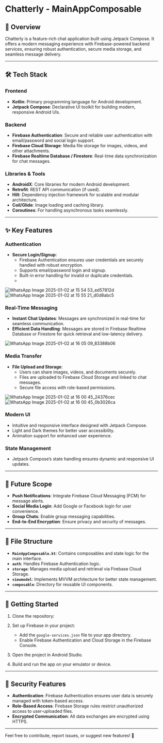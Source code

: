 # Chatterly - MainAppComposable

## 🌟 Overview

Chatterly is a feature-rich chat application built using Jetpack Compose. It offers a modern messaging experience with Firebase-powered backend services, ensuring robust authentication, secure media storage, and seamless message delivery.

---

## 🛠️ Tech Stack

### Frontend

- **Kotlin**: Primary programming language for Android development.
- **Jetpack Compose**: Declarative UI toolkit for building modern, responsive Android UIs.

### Backend

- **Firebase Authentication**: Secure and reliable user authentication with email/password and social login support.
- **Firebase Cloud Storage**: Media file storage for images, videos, and other attachments.
- **Firebase Realtime Database / Firestore**: Real-time data synchronization for chat messages.

### Libraries & Tools

- **AndroidX**: Core libraries for modern Android development.
- **Retrofit**: REST API communication (if used).
- **Hilt**: Dependency injection framework for scalable and modular architecture.
- **Coil/Glide**: Image loading and caching library.
- **Coroutines**: For handling asynchronous tasks seamlessly.

---

## ✨ Key Features

### Authentication

- **Secure Login/Signup**:
  - Firebase Authentication ensures user credentials are securely handled with robust encryption.
  - Supports email/password login and signup.
  - Built-in error handling for invalid or duplicate credentials.
  - 
![WhatsApp Image 2025-01-02 at 15 54 53_ed57812d](https://github.com/user-attachments/assets/8d624845-3c0a-43ad-af88-53f5a0cd30d4)
![WhatsApp Image 2025-01-02 at 15 55 21_d0d8abc5](https://github.com/user-attachments/assets/8f930322-09e4-4cae-8925-030fa8e9da1a)

### Real-Time Messaging

- **Instant Chat Updates**: Messages are synchronized in real-time for seamless communication.
- **Efficient Data Handling**: Messages are stored in Firebase Realtime Database or Firestore for quick retrieval and low-latency delivery.

![WhatsApp Image 2025-01-02 at 16 05 09_83388b06](https://github.com/user-attachments/assets/e94c7bfc-ece9-4d0f-8509-469c63827a1a)

### Media Transfer

- **File Upload and Storage**:
  - Users can share images, videos, and documents securely.
  - Files are uploaded to Firebase Cloud Storage and linked to chat messages.
  - Secure file access with role-based permissions.

![WhatsApp Image 2025-01-02 at 16 00 45_24376cec](https://github.com/user-attachments/assets/ae39d93c-b615-48a9-ab4b-ebc22948c25d)
![WhatsApp Image 2025-01-02 at 16 00 45_0b3026ca](https://github.com/user-attachments/assets/ee9b40fb-51e4-4a48-ac2e-f560bb9c39de)


### Modern UI

- Intuitive and responsive interface designed with Jetpack Compose.
- Light and Dark themes for better user accessibility.
- Animation support for enhanced user experience.

### State Management

- Jetpack Compose’s state handling ensures dynamic and responsive UI updates.

---

## 🚀 Future Scope

- **Push Notifications**: Integrate Firebase Cloud Messaging (FCM) for message alerts.
- **Social Media Login**: Add Google or Facebook login for user convenience.
- **Group Chats**: Enable group messaging capabilities.
- **End-to-End Encryption**: Ensure privacy and security of messages.

---

## 📂 File Structure

- **`MainAppComposable.kt`**: Contains composables and state logic for the main interface.
- **`auth`**: Handles Firebase Authentication logic.
- **`storage`**: Manages media upload and retrieval via Firebase Cloud Storage.
- **`viewmodel`**: Implements MVVM architecture for better state management.
- **`composable`**: Directory for reusable UI components.

---

## 📖 Getting Started

1. Clone the repository:
  
2. Set up Firebase in your project:
   - Add the `google-services.json` file to your app directory.
   - Enable Firebase Authentication and Cloud Storage in the Firebase Console.
3. Open the project in Android Studio.
4. Build and run the app on your emulator or device.

---

## 🔐 Security Features

- **Authentication**: Firebase Authentication ensures user data is securely managed with token-based access.
- **Role-Based Access**: Firebase Storage rules restrict unauthorized access to user-uploaded files.
- **Encrypted Communication**: All data exchanges are encrypted using HTTPS.

---

Feel free to contribute, report issues, or suggest new features! 🚀
